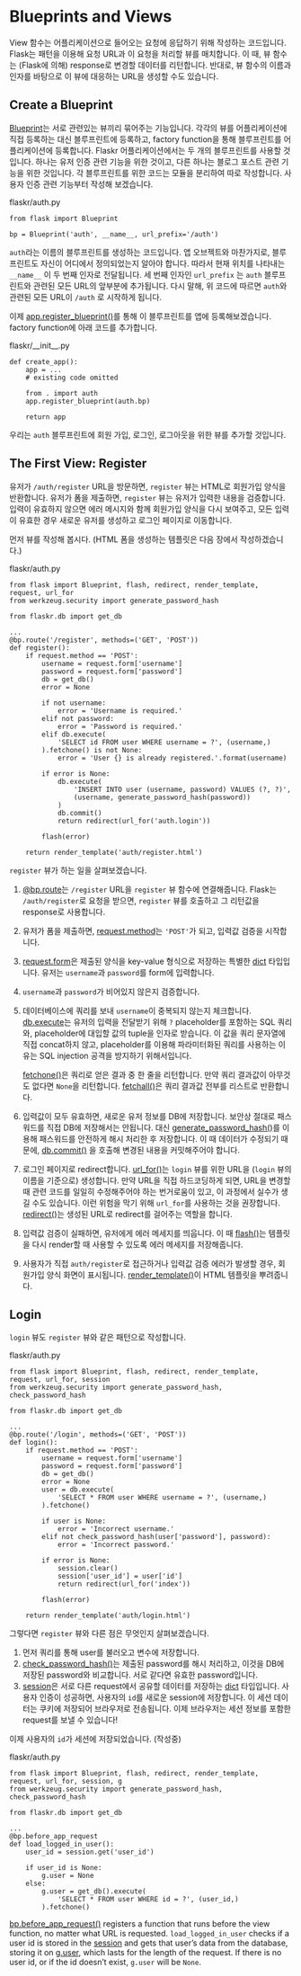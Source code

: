 Blueprints and Views
=====================

View 함수는 어플리케이션으로 들어오는 요청에 응답하기 위해 작성하는 코드입니다. Flask는 패턴을 이용해 요청 URL과 이 요청을 처리할 뷰를 매치합니다. 
이 때, 뷰 함수는 (Flask에 의해) response로 변경할 데이터를 리턴합니다. 반대로, 뷰 함수의 이름과 인자를 바탕으로 이 뷰에 대응하는 URL을 생성할 수도 있습니다.

## Create a Blueprint
[Blueprint](https://flask.palletsprojects.com/en/1.1.x/api/#flask.Blueprint)는 서로 관련있는 뷰끼리 묶어주는 기능입니다. 각각의 뷰를 어플리케이션에 직접 등록하는 대신 블루프린트에 등록하고, factory function을 통해 블루프린트를 어플리케이션에 등록합니다.
Flaskr 어플리케이션에서는 두 개의 블루프린트를 사용할 것입니다. 하나는 유저 인증 관련 기능을 위한 것이고, 다른 하나는 블로그 포스트 관련 기능을 위한 것입니다. 각 블루프린트를 위한 코드는 모듈을 분리하여 따로 작성합니다.
사용자 인증 관련 기능부터 작성해 보겠습니다.

flaskr/auth.py
```
from flask import Blueprint

bp = Blueprint('auth', __name__, url_prefix='/auth')
```

```auth```라는 이름의 블루프린트를 생성하는 코드입니다. 앱 오브젝트와 마찬가지로, 블루프린트도 자신이 어디에서 정의되었는지 알아야 합니다. 따라서 현재 위치를 나타내는 ```__name__``` 이 두 번째 인자로 전달됩니다. 세 번째 인자인 ```url_prefix``` 는 ```auth``` 블루프린트와 관련된 모든 URL의 앞부분에 추가됩니다. 다시 말해, 위 코드에 따르면 ```auth```와 관련된 모든 URL이 ```/auth``` 로 시작하게 됩니다. 

이제 [app.register_blueprint()](https://flask.palletsprojects.com/en/1.1.x/api/#flask.Flask.register_blueprint)를 통해 이 블루프린트를 앱에 등록해보겠습니다. factory function에 아래 코드를 추가합니다. 

flaskr/\_\_init\_\_.py
```
def create_app():
    app = ...
    # existing code omitted

    from . import auth
    app.register_blueprint(auth.bp)

    return app
```

우리는 ```auth``` 블루프린트에 회원 가입, 로그인, 로그아웃을 위한 뷰를 추가할 것입니다.

## The First View: Register
유저가 ```/auth/register``` URL을 방문하면, ```register``` 뷰는 HTML로 회원가입 양식을 반환합니다. 유저가 폼을 제출하면, ```register``` 뷰는 유저가 입력한 내용을 검증합니다. 입력이 유효하지 않으면 에러 메시지와 함께 회원가입 양식을 다시 보여주고, 모든 입력이 유효한 경우 새로운 유저를 생성하고 로그인 페이지로 이동합니다. 

먼저 뷰를 작성해 봅시다. (HTML 폼을 생성하는 템플릿은 다음 장에서 작성하겠습니다.)

flaskr/auth.py
```
from flask import Blueprint, flash, redirect, render_template, request, url_for
from werkzeug.security import generate_password_hash

from flaskr.db import get_db

...
@bp.route('/register', methods=('GET', 'POST'))
def register():
    if request.method == 'POST':
        username = request.form['username']
        password = request.form['password']
        db = get_db()
        error = None

        if not username:
            error = 'Username is required.'
        elif not password:
            error = 'Password is required.'
        elif db.execute(
            'SELECT id FROM user WHERE username = ?', (username,)
        ).fetchone() is not None:
            error = 'User {} is already registered.'.format(username)

        if error is None:
            db.execute(
                'INSERT INTO user (username, password) VALUES (?, ?)',
                (username, generate_password_hash(password))
            )
            db.commit()
            return redirect(url_for('auth.login'))

        flash(error)

    return render_template('auth/register.html')
```

```register``` 뷰가 하는 일을 살펴보겠습니다.

1. [@bp.route](https://flask.palletsprojects.com/en/1.1.x/api/#flask.Blueprint.route)는 ```/register``` URL을 ```register``` 뷰 함수에 연결해줍니다. Flask는 ```/auth/register```로 요청을 받으면, ```register``` 뷰를 호출하고 그 리턴값을 response로 사용합니다. 

2. 유저가 폼을 제출하면, [request.method](https://flask.palletsprojects.com/en/1.1.x/api/#flask.Blueprint)는 ```'POST'```가 되고, 입력값 검증을 시작합니다. 

3. [request.form](https://flask.palletsprojects.com/en/1.1.x/api/#flask.Request.form)은 제출된 양식을 key-value 형식으로 저장하는 특별한 [dict](https://docs.python.org/3/library/stdtypes.html#dict) 타입입니다. 유저는 ```username```과 ```password```를 form에 입력합니다.

4. ```username```과 ```password```가 비어있지 않은지 검증합니다. 

5. 데이터베이스에 쿼리를 보내 ```username```이 중복되지 않는지 체크합니다. [db.execute](https://docs.python.org/3/library/sqlite3.html#sqlite3.Connection.execute)는 유저의 입력을 전달받기 위해 ```?``` placeholder를 포함하는 SQL 쿼리와, placeholder에 대입할 값의 tuple을 인자로 받습니다. 이 값을 쿼리 문자열에 직접 concat하지 않고, placeholder를 이용해 파라미터화된 쿼리를 사용하는 이유는 SQL injection 공격을 방지하기 위해서입니다.

    [fetchone()](https://docs.python.org/3/library/sqlite3.html#sqlite3.Cursor.fetchone)은 쿼리로 얻은 결과 중 한 줄을 리턴합니다. 만약 쿼리 결과값이 아무것도 없다면 ```None```을 리턴합니다. [fetchall()](https://docs.python.org/3/library/sqlite3.html#sqlite3.Cursor.fetchall)은 쿼리 결과값 전부를 리스트로 반환합니다.

6. 입력값이 모두 유효하면, 새로운 유저 정보를 DB에 저장합니다. 보안상 절대로 패스워드를 직접 DB에 저장해서는 안됩니다. 대신 [generate_password_hash()](https://werkzeug.palletsprojects.com/en/0.16.x/utils/#werkzeug.security.generate_password_hash)를 이용해 패스워드를 안전하게 해시 처리한 후 저장합니다. 이 때 데이터가 수정되기 때문에, [db.commit()](https://docs.python.org/3/library/sqlite3.html#sqlite3.Connection.commit) 을 호출해 변경된 내용을 커밋해주어야 합니다. 

7. 로그인 페이지로 redirect합니다. [url_for()](https://flask.palletsprojects.com/en/1.1.x/api/#flask.url_for)는 ```login``` 뷰를 위한 URL을 (```login``` 뷰의 이름을 기준으로) 생성합니다. 만약 URL을 직접 하드코딩하게 되면, URL을 변경할 때 관련 코드를 일일히 수정해주어야 하는 번거로움이 있고, 이 과정에서 실수가 생길 수도 있습니다. 이런 위험을 막기 위해 ```url_for```를 사용하는 것을 권장합니다. [redirect()](https://flask.palletsprojects.com/en/1.1.x/api/#flask.redirect)는 생성된 URL로 redirect를 걸어주는 역할을 합니다.

8. 입력값 검증이 실패하면, 유저에게 에러 메세지를 띄웁니다. 이 때 [flash()](https://flask.palletsprojects.com/en/1.1.x/api/#flask.flash)는 템플릿을 다시 render할 때 사용할 수 있도록 에러 메세지를 저장해줍니다. 

9. 사용자가 직접 ```auth/register```로 접근하거나 입력값 검증 에러가 발생할 경우, 회원가입 양식 화면이 표시됩니다. [render_template()](https://flask.palletsprojects.com/en/1.1.x/api/#flask.render_template)이 HTML 템플릿을 뿌려줍니다. 

## Login
```login``` 뷰도 ```register``` 뷰와 같은 패턴으로 작성합니다.

flaskr/auth.py
```
from flask import Blueprint, flash, redirect, render_template, request, url_for, session
from werkzeug.security import generate_password_hash, check_password_hash

from flaskr.db import get_db

...
@bp.route('/login', methods=('GET', 'POST'))
def login():
    if request.method == 'POST':
        username = request.form['username']
        password = request.form['password']
        db = get_db()
        error = None
        user = db.execute(
            'SELECT * FROM user WHERE username = ?', (username,)
        ).fetchone()

        if user is None:
            error = 'Incorrect username.'
        elif not check_password_hash(user['password'], password):
            error = 'Incorrect password.'

        if error is None:
            session.clear()
            session['user_id'] = user['id']
            return redirect(url_for('index'))

        flash(error)

    return render_template('auth/login.html')
```
그렇다면 ```register``` 뷰와 다른 점은 무엇인지 살펴보겠습니다.


1. 먼저 쿼리를 통해 user를 불러오고 변수에 저장합니다.
2. [check_password_hash()](https://werkzeug.palletsprojects.com/en/0.16.x/utils/#werkzeug.security.check_password_hash)는 제출된 password를 해시 처리하고, 이것을 DB에 저장된 password와 비교합니다. 서로 같다면 유효한 password입니다. 
3. [session](https://flask.palletsprojects.com/en/1.1.x/api/#flask.session)은 서로 다른 request에서 공유할 데이터를 저장하는 [dict](https://docs.python.org/3/library/stdtypes.html#dict) 타입입니다. 사용자 인증이 성공하면, 사용자의 ```id```를 새로운 session에 저장합니다. 이 세션 데이터는 쿠키에 저장되어 브라우저로 전송됩니다. 이제 브라우저는 세션 정보를 포함한 request를 보낼 수 있습니다!

이제 사용자의 ```id```가 세션에 저장되었습니다. (작성중)

flaskr/auth.py
```
from flask import Blueprint, flash, redirect, render_template, request, url_for, session, g
from werkzeug.security import generate_password_hash, check_password_hash

from flaskr.db import get_db

...
@bp.before_app_request
def load_logged_in_user():
    user_id = session.get('user_id')

    if user_id is None:
        g.user = None
    else:
        g.user = get_db().execute(
            'SELECT * FROM user WHERE id = ?', (user_id,)
        ).fetchone()
```
[bp.before_app_request()](https://flask.palletsprojects.com/en/1.1.x/api/#flask.Blueprint.before_app_request) registers a function that runs before the view function, no matter what URL is requested. ```load_logged_in_user``` checks if a user id is stored in the [session](https://flask.palletsprojects.com/en/1.1.x/api/#flask.session) and gets that user’s data from the database, storing it on [g.user](https://flask.palletsprojects.com/en/1.1.x/api/#flask.g), which lasts for the length of the request. If there is no user id, or if the id doesn’t exist, ```g.user``` will be ```None```.
